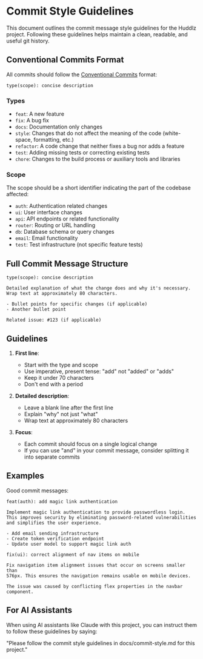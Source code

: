 # Commit Style Guidelines

This document outlines the commit message style guidelines for the Huddlz project. Following these guidelines helps maintain a clean, readable, and useful git history.

## Conventional Commits Format

All commits should follow the [Conventional Commits](https://www.conventionalcommits.org/) format:

```
type(scope): concise description
```

### Types

- `feat`: A new feature
- `fix`: A bug fix
- `docs`: Documentation only changes
- `style`: Changes that do not affect the meaning of the code (white-space, formatting, etc.)
- `refactor`: A code change that neither fixes a bug nor adds a feature
- `test`: Adding missing tests or correcting existing tests
- `chore`: Changes to the build process or auxiliary tools and libraries

### Scope

The scope should be a short identifier indicating the part of the codebase affected:

- `auth`: Authentication related changes
- `ui`: User interface changes
- `api`: API endpoints or related functionality
- `router`: Routing or URL handling
- `db`: Database schema or query changes
- `email`: Email functionality
- `test`: Test infrastructure (not specific feature tests)

## Full Commit Message Structure

```
type(scope): concise description

Detailed explanation of what the change does and why it's necessary.
Wrap text at approximately 80 characters.

- Bullet points for specific changes (if applicable)
- Another bullet point

Related issue: #123 (if applicable)
```

## Guidelines

1. **First line**: 
   - Start with the type and scope
   - Use imperative, present tense: "add" not "added" or "adds"
   - Keep it under 70 characters
   - Don't end with a period

2. **Detailed description**:
   - Leave a blank line after the first line
   - Explain "why" not just "what"
   - Wrap text at approximately 80 characters

3. **Focus**:
   - Each commit should focus on a single logical change
   - If you can use "and" in your commit message, consider splitting it into separate commits

## Examples

Good commit messages:

```
feat(auth): add magic link authentication

Implement magic link authentication to provide passwordless login.
This improves security by eliminating password-related vulnerabilities
and simplifies the user experience.

- Add email sending infrastructure
- Create token verification endpoint
- Update user model to support magic link auth
```

```
fix(ui): correct alignment of nav items on mobile

Fix navigation item alignment issues that occur on screens smaller than
576px. This ensures the navigation remains usable on mobile devices.

The issue was caused by conflicting flex properties in the navbar component.
```

## For AI Assistants

When using AI assistants like Claude with this project, you can instruct them to follow these guidelines by saying:

"Please follow the commit style guidelines in docs/commit-style.md for this project."